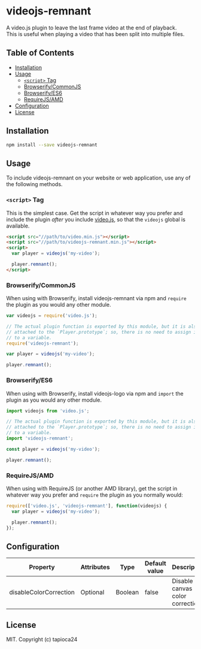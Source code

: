 # videojs-remnant

A video.js plugin to leave the last frame video at the end of playback.  
This is useful when playing a video that has been split into multiple files.

## Table of Contents

<!-- START doctoc generated TOC please keep comment here to allow auto update -->
<!-- DON'T EDIT THIS SECTION, INSTEAD RE-RUN doctoc TO UPDATE -->


- [Installation](#installation)
- [Usage](#usage)
  - [`<script>` Tag](#script-tag)
  - [Browserify/CommonJS](#browserifycommonjs)
  - [Browserify/ES6](#browserifyes6)
  - [RequireJS/AMD](#requirejsamd)
- [Configuration](#configuration)
- [License](#license)

<!-- END doctoc generated TOC please keep comment here to allow auto update -->
## Installation

```sh
npm install --save videojs-remnant
```

## Usage

To include videojs-remnant on your website or web application, use any of the following methods.

### `<script>` Tag

This is the simplest case. Get the script in whatever way you prefer and include the plugin _after_ you include [video.js][videojs], so that the `videojs` global is available.

```html
<script src="//path/to/video.min.js"></script>
<script src="//path/to/videojs-remnant.min.js"></script>
<script>
  var player = videojs('my-video');

  player.remnant();
</script>
```

### Browserify/CommonJS

When using with Browserify, install videojs-remnant via npm and `require` the plugin as you would any other module.

```js
var videojs = require('video.js');

// The actual plugin function is exported by this module, but it is also
// attached to the `Player.prototype`; so, there is no need to assign it
// to a variable.
require('videojs-remnant');

var player = videojs('my-video');

player.remnant();
```

### Browserify/ES6

When using with Browserify, install videojs-logo via npm and `import` the plugin as you would any other module.

```js
import videojs from 'video.js';

// The actual plugin function is exported by this module, but it is also
// attached to the `Player.prototype`; so, there is no need to assign it
// to a variable.
import 'videojs-remnant';

const player = videojs('my-video');

player.remnant();
```

### RequireJS/AMD

When using with RequireJS (or another AMD library), get the script in whatever way you prefer and `require` the plugin as you normally would:

```js
require(['video.js', 'videojs-remnant'], function(videojs) {
  var player = videojs('my-video');

  player.remnant();
});
```

## Configuration

| Property               | Attributes | Type    | Default value | Description                      |
| ---------------------- | ---------- | ------- | ------------- | -------------------------------- |
| disableColorCorrection | Optional   | Boolean | false         | Disable canvas color correction. |

## License

MIT. Copyright (c) tapioca24


[videojs]: http://videojs.com/
